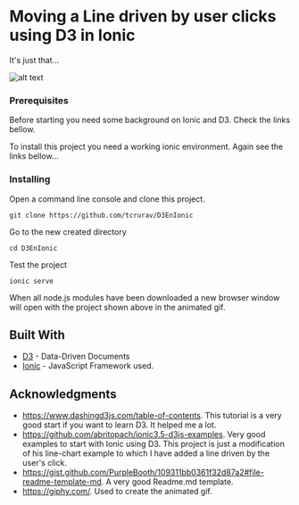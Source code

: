 # Moving a Line driven by user clicks using D3 in Ionic

It's just that...

![alt text](https://github.com/tcrurav/D3EnIonic/blob/master/giphy.gif)

### Prerequisites

Before starting you need some background on Ionic and D3. Check the links bellow.

To install this project you need a working ionic environment. Again see the links bellow...

### Installing

Open a command line console and clone this project.

```
git clone https://github.com/tcrurav/D3EnIonic
```

Go to the new created directory

```
cd D3EnIonic
```

Test the project

```
ionic serve
```

When all node.js modules have been downloaded a new browser window will open with the project shown above in the animated gif.

## Built With

* [D3](https://d3js.org/) - Data-Driven Documents
* [Ionic](https://ionicframework.com/) - JavaScript Framework used.

## Acknowledgments

* https://www.dashingd3js.com/table-of-contents. This tutorial is a very good start if you want to learn D3. It helped me a lot.
* https://github.com/abritopach/ionic3.5-d3js-examples. Very good examples to start with Ionic using D3. This project is just a modification of his line-chart example to which I have added a line driven by the user's click.
* https://gist.github.com/PurpleBooth/109311bb0361f32d87a2#file-readme-template-md. A very good Readme.md template.
* https://giphy.com/. Used to create the animated gif.